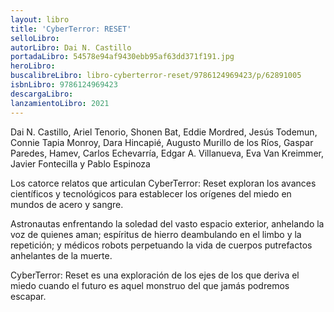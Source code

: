 ```yaml
---
layout: libro
title: 'CyberTerror: RESET'
selloLibro: 
autorLibro: Dai N. Castillo
portadaLibro: 54578e94af9430ebb95af63dd371f191.jpg
heroLibro: 
buscalibreLibro: libro-cyberterror-reset/9786124969423/p/62891005
isbnLibro: 9786124969423
descargaLibro: 
lanzamientoLibro: 2021
---
```


Dai N. Castillo, Ariel Tenorio, Shonen Bat, Eddie Mordred, Jesús Todemun, Connie Tapia Monroy, Dara Hincapié, Augusto Murillo de los Ríos, Gaspar Paredes, Hamev, Carlos Echevarría, Edgar A. Villanueva, Eva Van Kreimmer, Javier Fontecilla y Pablo Espinoza

Los catorce relatos que articulan CyberTerror: Reset exploran los avances científicos y tecnológicos para establecer los orígenes del miedo en mundos de acero y sangre.

Astronautas enfrentando la soledad del vasto espacio exterior, anhelando la voz de quienes aman; espíritus de hierro deambulando en el limbo y la repetición; y médicos robots perpetuando la vida de cuerpos putrefactos anhelantes de la muerte.

CyberTerror: Reset es una exploración de los ejes de los que deriva el miedo cuando el futuro es aquel monstruo del que jamás podremos escapar.